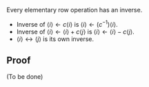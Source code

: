 Every elementary row operation has an inverse.

* Inverse of $\langle i \rangle \leftarrow c\langle i \rangle$ is $\langle i \rangle \leftarrow (c^{-1}) \langle i \rangle$.
* Inverse of $\langle i \rangle \leftarrow \langle i \rangle + c\langle j \rangle$
is $\langle i \rangle \leftarrow \langle i \rangle - c\langle j \rangle$.
* $\langle i \rangle \leftrightarrow \langle j \rangle$ is its own inverse.

## Proof

(To be done)
